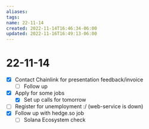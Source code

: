 ```yaml
---
aliases: 
tags: 
name: 22-11-14
created: 2022-11-14T16:46:34-06:00
updated: 2022-11-16T16:49:13-06:00
---
```

# 22-11-14
- [x] Contact Chainlink for presentation feedback/invoice
	- [ ] Follow up 
- [x] Apply for some jobs
	- [x] Set up calls for tomorrow
- [ ] Register for unemployment :/ (web-service is down)
- [x] Follow up with hedge.so job
	- [ ] Solana Ecosystem check